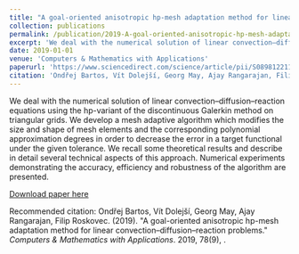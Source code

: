 ```yaml
---
title: "A goal-oriented anisotropic hp-mesh adaptation method for linear convection–diffusion–reaction problems"
collection: publications
permalink: /publication/2019-A-goal-oriented-anisotropic-hp-mesh-adaptation-method-for-linear-convection–diffusion–reaction-problems
excerpt: 'We deal with the numerical solution of linear convection–diffusion–reaction equations using the hp-variant of the discontinuous Galerkin method on triangular grids. We develop a mesh adaptive algorithm which modifies the size and shape of mesh elements and the corresponding polynomial approximation degrees in order to decrease the error in a target functional under the given tolerance. We recall some theoretical results and describe in detail several technical aspects of this approach. Numerical experiments demonstrating the accuracy, efficiency and robustness of the algorithm are presented.'
date: 2019-01-01
venue: 'Computers & Mathematics with Applications'
paperurl: 'https://www.sciencedirect.com/science/article/pii/S0898122119301774'
citation: 'Ondřej Bartos, Vít Dolejší, Georg May, Ajay Rangarajan, Filip Roskovec. (2019). &quot;A goal-oriented anisotropic hp-mesh adaptation method for linear convection–diffusion–reaction problems.&quot; <i>Computers & Mathematics with Applications</i>. 2019, 78(9), .'
---
```

We deal with the numerical solution of linear convection–diffusion–reaction equations using the hp-variant of the discontinuous Galerkin method on triangular grids. We develop a mesh adaptive algorithm which modifies the size and shape of mesh elements and the corresponding polynomial approximation degrees in order to decrease the error in a target functional under the given tolerance. We recall some theoretical results and describe in detail several technical aspects of this approach. Numerical experiments demonstrating the accuracy, efficiency and robustness of the algorithm are presented.

[Download paper here](https://www.sciencedirect.com/science/article/pii/S0898122119301774)

Recommended citation: Ondřej Bartos, Vít Dolejší, Georg May, Ajay Rangarajan, Filip Roskovec. (2019). &quot;A goal-oriented anisotropic hp-mesh adaptation method for linear convection–diffusion–reaction problems.&quot; <i>Computers & Mathematics with Applications</i>. 2019, 78(9), .